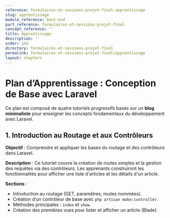 ```yaml
---
reference: formulaires-et-sessions-projet-final-apprentissage
slug: apprentissage
module_reference: back-end
part_reference: formulaires-et-sessions-projet-final
concept_reference: ''
title: Apprentissage
description: ''
order: 142
directory: formulaires-et-sessions-projet-final
permalink: formulaires-et-sessions-projet-final/apprentissage
layout: chapters
---
```


# **Plan d’Apprentissage : Conception de Base avec Laravel**  

Ce plan est composé de quatre tutoriels progressifs basés sur un **blog minimaliste** pour enseigner les concepts fondamentaux du développement avec Laravel.  

## **1. Introduction au Routage et aux Contrôleurs**  
**Objectif** : Comprendre et appliquer les bases du routage et des contrôleurs dans Laravel.  

**Description** : Ce tutoriel couvre la création de routes simples et la gestion des requêtes via des contrôleurs. Les apprenants construiront les fonctionnalités pour afficher une liste d'articles et les détails d'un article.  

**Sections** :  
- Introduction au routage (GET, paramètres, routes nommées).  
- Création d’un contrôleur de base avec `php artisan make:controller`.  
- Méthodes principales : `index` et `show`.  
- Création des premières vues pour lister et afficher un article (Blade).  

